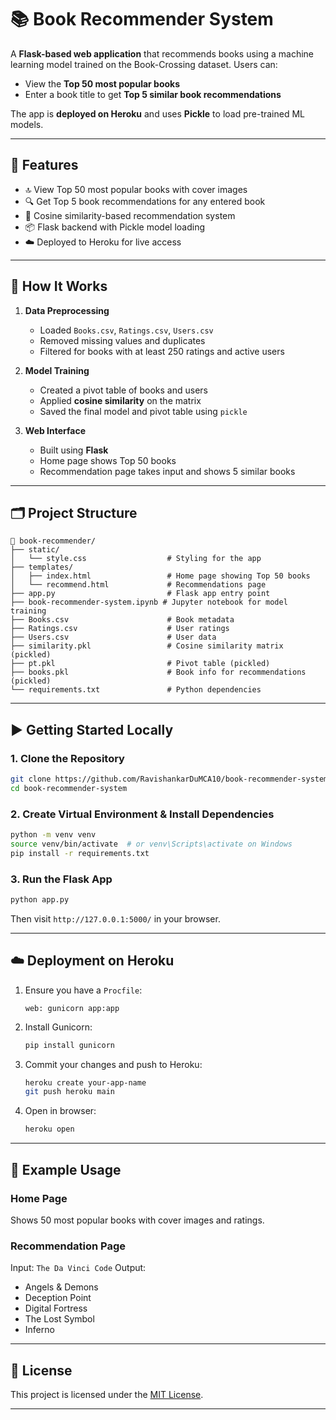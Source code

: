 # 📚 Book Recommender System

A **Flask-based web application** that recommends books using a machine learning model trained on the Book-Crossing dataset. Users can:

* View the **Top 50 most popular books**
* Enter a book title to get **Top 5 similar book recommendations**

The app is **deployed on Heroku** and uses **Pickle** to load pre-trained ML models.

---

## 🚀 Features

* 🔝 View Top 50 most popular books with cover images
* 🔍 Get Top 5 book recommendations for any entered book
* 🧠 Cosine similarity-based recommendation system
* 📦 Flask backend with Pickle model loading
* ☁️ Deployed to Heroku for live access

---

## 🧠 How It Works

1. **Data Preprocessing**

   * Loaded `Books.csv`, `Ratings.csv`, `Users.csv`
   * Removed missing values and duplicates
   * Filtered for books with at least 250 ratings and active users

2. **Model Training**

   * Created a pivot table of books and users
   * Applied **cosine similarity** on the matrix
   * Saved the final model and pivot table using `pickle`

3. **Web Interface**

   * Built using **Flask**
   * Home page shows Top 50 books
   * Recommendation page takes input and shows 5 similar books

---

## 🗂️ Project Structure

```
📁 book-recommender/
├── static/
│   └── style.css                  # Styling for the app
├── templates/
│   ├── index.html                 # Home page showing Top 50 books
│   └── recommend.html             # Recommendations page
├── app.py                         # Flask app entry point
├── book-recommender-system.ipynb # Jupyter notebook for model training
├── Books.csv                      # Book metadata
├── Ratings.csv                    # User ratings
├── Users.csv                      # User data
├── similarity.pkl                 # Cosine similarity matrix (pickled)
├── pt.pkl                         # Pivot table (pickled)
├── books.pkl                      # Book info for recommendations (pickled)
└── requirements.txt               # Python dependencies
```

---

## ▶️ Getting Started Locally

### 1. Clone the Repository

```bash
git clone https://github.com/RavishankarDuMCA10/book-recommender-system.git
cd book-recommender-system
```

### 2. Create Virtual Environment & Install Dependencies

```bash
python -m venv venv
source venv/bin/activate  # or venv\Scripts\activate on Windows
pip install -r requirements.txt
```

### 3. Run the Flask App

```bash
python app.py
```

Then visit `http://127.0.0.1:5000/` in your browser.

---

## ☁️ Deployment on Heroku

1. Ensure you have a `Procfile`:

   ```
   web: gunicorn app:app
   ```

2. Install Gunicorn:

   ```bash
   pip install gunicorn
   ```

3. Commit your changes and push to Heroku:

   ```bash
   heroku create your-app-name
   git push heroku main
   ```

4. Open in browser:

   ```bash
   heroku open
   ```

---

## 🧪 Example Usage

### Home Page

Shows 50 most popular books with cover images and ratings.

### Recommendation Page

Input: `The Da Vinci Code`
Output:

* Angels & Demons
* Deception Point
* Digital Fortress
* The Lost Symbol
* Inferno

---

## 📝 License

This project is licensed under the [MIT License](LICENSE).

---